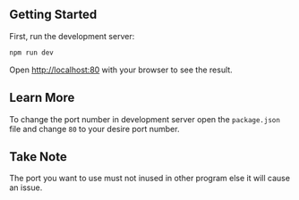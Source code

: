 ## Getting Started

First, run the development server:

```bash
npm run dev
```

Open [http://localhost:80](http://localhost:80) with your browser to see the result.

## Learn More

To change the port number in development server open the ```package.json``` file and change ```80``` to your desire port number.

## Take Note

The port you want to use must not inused in other program else it will cause an issue.